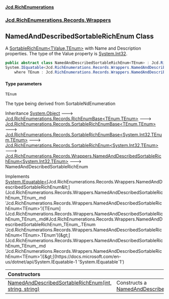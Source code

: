 #### [Jcd.RichEnumerations](index.md 'index')

### [Jcd.RichEnumerations.Records.Wrappers](Jcd.RichEnumerations.Records.Wrappers.md 'Jcd.RichEnumerations.Records.Wrappers')

## NamedAndDescribedSortableRichEnum<TEnum> Class

A [SortableRichEnum&lt;TValue,TEnum&gt;](Jcd.RichEnumerations.Records.SortableRichEnum_TValue,TEnum_.md 'Jcd.RichEnumerations.Records.SortableRichEnum<TValue,TEnum>')  with Name and Description properties. The type of the Value
property is [System.Int32](https://docs.microsoft.com/en-us/dotnet/api/System.Int32 'System.Int32').

```csharp
public abstract class NamedAndDescribedSortableRichEnum<TEnum> : Jcd.RichEnumerations.Records.Wrappers.NamedAndDescribedSortableRichEnum<int, TEnum>,
System.IEquatable<Jcd.RichEnumerations.Records.Wrappers.NamedAndDescribedSortableRichEnum<TEnum>>
    where TEnum : Jcd.RichEnumerations.Records.Wrappers.NamedAndDescribedSortableRichEnum<TEnum>, System.IComparable<TEnum>, Jcd.RichEnumerations.Records.ISortableRichEnumValueProvider<int>
```

#### Type parameters

<a name='Jcd.RichEnumerations.Records.Wrappers.NamedAndDescribedSortableRichEnum_TEnum_.TEnum'></a>

`TEnum`

The type being derived from SortableNdEnumeration

Inheritance [System.Object](https://docs.microsoft.com/en-us/dotnet/api/System.Object 'System.Object') &#129106; [Jcd.RichEnumerations.Records.RichEnumBase&lt;](Jcd.RichEnumerations.Records.RichEnumBase_TEnumeration,TEnumeratedItem_.md 'Jcd.RichEnumerations.Records.RichEnumBase<TEnumeration,TEnumeratedItem>')[TEnum](Jcd.RichEnumerations.Records.Wrappers.NamedAndDescribedSortableRichEnum_TEnum_.md#Jcd.RichEnumerations.Records.Wrappers.NamedAndDescribedSortableRichEnum_TEnum_.TEnum 'Jcd.RichEnumerations.Records.Wrappers.NamedAndDescribedSortableRichEnum<TEnum>.TEnum')[,](Jcd.RichEnumerations.Records.RichEnumBase_TEnumeration,TEnumeratedItem_.md 'Jcd.RichEnumerations.Records.RichEnumBase<TEnumeration,TEnumeratedItem>')[TEnum](Jcd.RichEnumerations.Records.Wrappers.NamedAndDescribedSortableRichEnum_TEnum_.md#Jcd.RichEnumerations.Records.Wrappers.NamedAndDescribedSortableRichEnum_TEnum_.TEnum 'Jcd.RichEnumerations.Records.Wrappers.NamedAndDescribedSortableRichEnum<TEnum>.TEnum')[&gt;](Jcd.RichEnumerations.Records.RichEnumBase_TEnumeration,TEnumeratedItem_.md 'Jcd.RichEnumerations.Records.RichEnumBase<TEnumeration,TEnumeratedItem>') &#129106; [Jcd.RichEnumerations.Records.SortableRichEnumBase&lt;](Jcd.RichEnumerations.Records.SortableRichEnumBase_TEnumeration,TEnumeratedItem_.md 'Jcd.RichEnumerations.Records.SortableRichEnumBase<TEnumeration,TEnumeratedItem>')[TEnum](Jcd.RichEnumerations.Records.Wrappers.NamedAndDescribedSortableRichEnum_TEnum_.md#Jcd.RichEnumerations.Records.Wrappers.NamedAndDescribedSortableRichEnum_TEnum_.TEnum 'Jcd.RichEnumerations.Records.Wrappers.NamedAndDescribedSortableRichEnum<TEnum>.TEnum')[,](Jcd.RichEnumerations.Records.SortableRichEnumBase_TEnumeration,TEnumeratedItem_.md 'Jcd.RichEnumerations.Records.SortableRichEnumBase<TEnumeration,TEnumeratedItem>')[TEnum](Jcd.RichEnumerations.Records.Wrappers.NamedAndDescribedSortableRichEnum_TEnum_.md#Jcd.RichEnumerations.Records.Wrappers.NamedAndDescribedSortableRichEnum_TEnum_.TEnum 'Jcd.RichEnumerations.Records.Wrappers.NamedAndDescribedSortableRichEnum<TEnum>.TEnum')[&gt;](Jcd.RichEnumerations.Records.SortableRichEnumBase_TEnumeration,TEnumeratedItem_.md 'Jcd.RichEnumerations.Records.SortableRichEnumBase<TEnumeration,TEnumeratedItem>') &#129106; [Jcd.RichEnumerations.Records.SortableRichEnumBase&lt;](Jcd.RichEnumerations.Records.SortableRichEnumBase_TValue,TEnumeration,TEnumeratedItem_.md 'Jcd.RichEnumerations.Records.SortableRichEnumBase<TValue,TEnumeration,TEnumeratedItem>')[System.Int32](https://docs.microsoft.com/en-us/dotnet/api/System.Int32 'System.Int32')[,](Jcd.RichEnumerations.Records.SortableRichEnumBase_TValue,TEnumeration,TEnumeratedItem_.md 'Jcd.RichEnumerations.Records.SortableRichEnumBase<TValue,TEnumeration,TEnumeratedItem>')[TEnum](Jcd.RichEnumerations.Records.Wrappers.NamedAndDescribedSortableRichEnum_TEnum_.md#Jcd.RichEnumerations.Records.Wrappers.NamedAndDescribedSortableRichEnum_TEnum_.TEnum 'Jcd.RichEnumerations.Records.Wrappers.NamedAndDescribedSortableRichEnum<TEnum>.TEnum')[,](Jcd.RichEnumerations.Records.SortableRichEnumBase_TValue,TEnumeration,TEnumeratedItem_.md 'Jcd.RichEnumerations.Records.SortableRichEnumBase<TValue,TEnumeration,TEnumeratedItem>')[TEnum](Jcd.RichEnumerations.Records.Wrappers.NamedAndDescribedSortableRichEnum_TEnum_.md#Jcd.RichEnumerations.Records.Wrappers.NamedAndDescribedSortableRichEnum_TEnum_.TEnum 'Jcd.RichEnumerations.Records.Wrappers.NamedAndDescribedSortableRichEnum<TEnum>.TEnum')[&gt;](Jcd.RichEnumerations.Records.SortableRichEnumBase_TValue,TEnumeration,TEnumeratedItem_.md 'Jcd.RichEnumerations.Records.SortableRichEnumBase<TValue,TEnumeration,TEnumeratedItem>') &#129106; [Jcd.RichEnumerations.Records.SortableRichEnum&lt;](Jcd.RichEnumerations.Records.SortableRichEnum_TValue,TEnum_.md 'Jcd.RichEnumerations.Records.SortableRichEnum<TValue,TEnum>')[System.Int32](https://docs.microsoft.com/en-us/dotnet/api/System.Int32 'System.Int32')[,](Jcd.RichEnumerations.Records.SortableRichEnum_TValue,TEnum_.md 'Jcd.RichEnumerations.Records.SortableRichEnum<TValue,TEnum>')[TEnum](Jcd.RichEnumerations.Records.Wrappers.NamedAndDescribedSortableRichEnum_TEnum_.md#Jcd.RichEnumerations.Records.Wrappers.NamedAndDescribedSortableRichEnum_TEnum_.TEnum 'Jcd.RichEnumerations.Records.Wrappers.NamedAndDescribedSortableRichEnum<TEnum>.TEnum')[&gt;](Jcd.RichEnumerations.Records.SortableRichEnum_TValue,TEnum_.md 'Jcd.RichEnumerations.Records.SortableRichEnum<TValue,TEnum>') &#129106; [Jcd.RichEnumerations.Records.Wrappers.NamedAndDescribedSortableRichEnum&lt;](Jcd.RichEnumerations.Records.Wrappers.NamedAndDescribedSortableRichEnum_TValue,TEnum_.md 'Jcd.RichEnumerations.Records.Wrappers.NamedAndDescribedSortableRichEnum<TValue,TEnum>')[System.Int32](https://docs.microsoft.com/en-us/dotnet/api/System.Int32 'System.Int32')[,](Jcd.RichEnumerations.Records.Wrappers.NamedAndDescribedSortableRichEnum_TValue,TEnum_.md 'Jcd.RichEnumerations.Records.Wrappers.NamedAndDescribedSortableRichEnum<TValue,TEnum>')[TEnum](Jcd.RichEnumerations.Records.Wrappers.NamedAndDescribedSortableRichEnum_TEnum_.md#Jcd.RichEnumerations.Records.Wrappers.NamedAndDescribedSortableRichEnum_TEnum_.TEnum 'Jcd.RichEnumerations.Records.Wrappers.NamedAndDescribedSortableRichEnum<TEnum>.TEnum')[&gt;](Jcd.RichEnumerations.Records.Wrappers.NamedAndDescribedSortableRichEnum_TValue,TEnum_.md 'Jcd.RichEnumerations.Records.Wrappers.NamedAndDescribedSortableRichEnum<TValue,TEnum>') &#129106; NamedAndDescribedSortableRichEnum<TEnum>

Implements [System.IEquatable&lt;](https://docs.microsoft.com/en-us/dotnet/api/System.IEquatable-1 'System.IEquatable`1')[Jcd.RichEnumerations.Records.Wrappers.NamedAndDescribedSortableRichEnum&lt;](Jcd.RichEnumerations.Records.Wrappers.NamedAndDescribedSortableRichEnum_TEnum_.md 'Jcd.RichEnumerations.Records.Wrappers.NamedAndDescribedSortableRichEnum<TEnum>')[TEnum](Jcd.RichEnumerations.Records.Wrappers.NamedAndDescribedSortableRichEnum_TEnum_.md#Jcd.RichEnumerations.Records.Wrappers.NamedAndDescribedSortableRichEnum_TEnum_.TEnum 'Jcd.RichEnumerations.Records.Wrappers.NamedAndDescribedSortableRichEnum<TEnum>.TEnum')[&gt;](Jcd.RichEnumerations.Records.Wrappers.NamedAndDescribedSortableRichEnum_TEnum_.md 'Jcd.RichEnumerations.Records.Wrappers.NamedAndDescribedSortableRichEnum<TEnum>')[&gt;](https://docs.microsoft.com/en-us/dotnet/api/System.IEquatable-1 'System.IEquatable`1')

| Constructors                                                                                                                                                                                                                                                                                                                             |                                                                                                                                                                                                                                   |
|:-----------------------------------------------------------------------------------------------------------------------------------------------------------------------------------------------------------------------------------------------------------------------------------------------------------------------------------------|:----------------------------------------------------------------------------------------------------------------------------------------------------------------------------------------------------------------------------------|
| [NamedAndDescribedSortableRichEnum(int, string, string)](Jcd.RichEnumerations.Records.Wrappers.NamedAndDescribedSortableRichEnum_TEnum_.NamedAndDescribedSortableRichEnum(int,string,string).md 'Jcd.RichEnumerations.Records.Wrappers.NamedAndDescribedSortableRichEnum<TEnum>.NamedAndDescribedSortableRichEnum(int, string, string)') | Constructs a [NamedAndDescribedSortableRichEnum&lt;TEnum&gt;](Jcd.RichEnumerations.Records.Wrappers.NamedAndDescribedSortableRichEnum_TEnum_.md 'Jcd.RichEnumerations.Records.Wrappers.NamedAndDescribedSortableRichEnum<TEnum>') |
